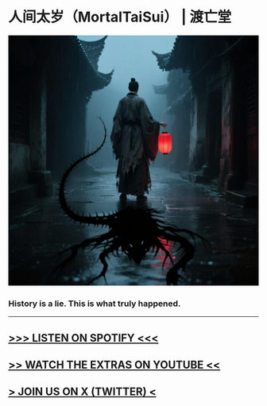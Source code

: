 # 人间太岁（MortalTaiSui） | 渡亡堂
![Hero Image](./images/人间太岁封面.jpeg)
### History is a lie. This is what truly happened.

---

## [>>> LISTEN ON SPOTIFY <<<](https://open.spotify.com/show/3uvZFpyQ46NqGh0eXdwscr?si=JSKQ6ByzQi2L0x52rkAE9A)

## [>> WATCH THE EXTRAS ON YOUTUBE <<](https://www.youtube.com/@MortalTaiSui)

## [> JOIN US ON X (TWITTER) <](https://twitter.com/MortalTaiSui)
